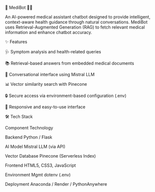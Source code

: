 🧠 MediBot 🤖💊

An AI-powered medical assistant chatbot designed to provide intelligent, context-aware health guidance through natural conversations. MediBot uses Retrieval-Augmented Generation (RAG) to fetch relevant medical information and enhance chatbot accuracy.

✨ Features

🩺 Symptom analysis and health-related queries

📚 Retrieval-based answers from embedded medical documents

💬 Conversational interface using Mistral LLM

📊 Vector similarity search with Pinecone

🔒 Secure access via environment-based configuration (.env)

📱 Responsive and easy-to-use interface




🛠️ Tech Stack

Component	Technology

Backend	Python / Flask

AI Model	Mistral LLM (via API)

Vector Database	Pinecone (Serverless Index)

Frontend	HTML5, CSS3, JavaScript

Environment Mgmt	dotenv (.env)

Deployment	Anaconda / Render / PythonAnywhere
